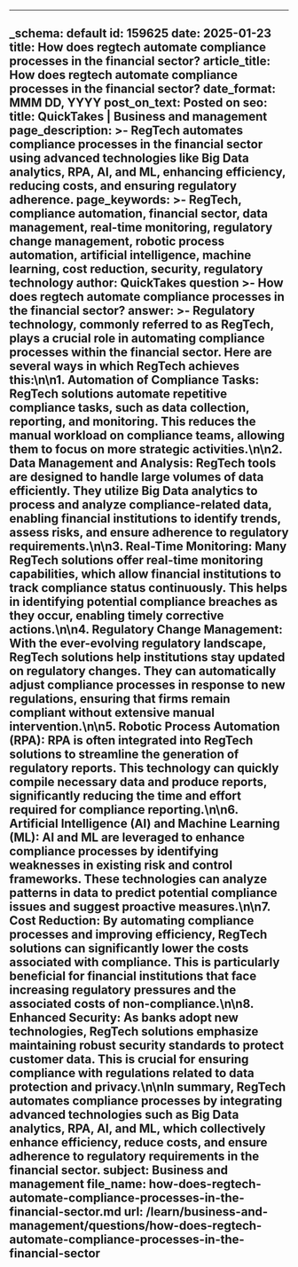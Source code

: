 
---
_schema: default
id: 159625
date: 2025-01-23
title: How does regtech automate compliance processes in the financial sector?
article_title: How does regtech automate compliance processes in the financial sector?
date_format: MMM DD, YYYY
post_on_text: Posted on
seo:
  title: QuickTakes | Business and management
  page_description: >-
    RegTech automates compliance processes in the financial sector using advanced technologies like Big Data analytics, RPA, AI, and ML, enhancing efficiency, reducing costs, and ensuring regulatory adherence.
  page_keywords: >-
    RegTech, compliance automation, financial sector, data management, real-time monitoring, regulatory change management, robotic process automation, artificial intelligence, machine learning, cost reduction, security, regulatory technology
author: QuickTakes
question >-
    How does regtech automate compliance processes in the financial sector?
answer: >-
    Regulatory technology, commonly referred to as RegTech, plays a crucial role in automating compliance processes within the financial sector. Here are several ways in which RegTech achieves this:\n\n1. **Automation of Compliance Tasks**: RegTech solutions automate repetitive compliance tasks, such as data collection, reporting, and monitoring. This reduces the manual workload on compliance teams, allowing them to focus on more strategic activities.\n\n2. **Data Management and Analysis**: RegTech tools are designed to handle large volumes of data efficiently. They utilize Big Data analytics to process and analyze compliance-related data, enabling financial institutions to identify trends, assess risks, and ensure adherence to regulatory requirements.\n\n3. **Real-Time Monitoring**: Many RegTech solutions offer real-time monitoring capabilities, which allow financial institutions to track compliance status continuously. This helps in identifying potential compliance breaches as they occur, enabling timely corrective actions.\n\n4. **Regulatory Change Management**: With the ever-evolving regulatory landscape, RegTech solutions help institutions stay updated on regulatory changes. They can automatically adjust compliance processes in response to new regulations, ensuring that firms remain compliant without extensive manual intervention.\n\n5. **Robotic Process Automation (RPA)**: RPA is often integrated into RegTech solutions to streamline the generation of regulatory reports. This technology can quickly compile necessary data and produce reports, significantly reducing the time and effort required for compliance reporting.\n\n6. **Artificial Intelligence (AI) and Machine Learning (ML)**: AI and ML are leveraged to enhance compliance processes by identifying weaknesses in existing risk and control frameworks. These technologies can analyze patterns in data to predict potential compliance issues and suggest proactive measures.\n\n7. **Cost Reduction**: By automating compliance processes and improving efficiency, RegTech solutions can significantly lower the costs associated with compliance. This is particularly beneficial for financial institutions that face increasing regulatory pressures and the associated costs of non-compliance.\n\n8. **Enhanced Security**: As banks adopt new technologies, RegTech solutions emphasize maintaining robust security standards to protect customer data. This is crucial for ensuring compliance with regulations related to data protection and privacy.\n\nIn summary, RegTech automates compliance processes by integrating advanced technologies such as Big Data analytics, RPA, AI, and ML, which collectively enhance efficiency, reduce costs, and ensure adherence to regulatory requirements in the financial sector.
subject: Business and management
file_name: how-does-regtech-automate-compliance-processes-in-the-financial-sector.md
url: /learn/business-and-management/questions/how-does-regtech-automate-compliance-processes-in-the-financial-sector
---

&nbsp;